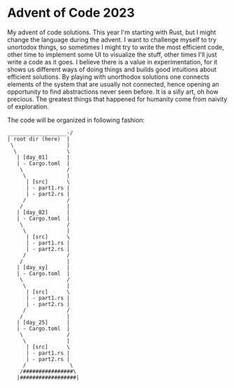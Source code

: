 # Advent of Code 2023

My advent of code solutions.
This year I'm starting with Rust, but I might change the language during the advent.
I want to challenge myself to try unortodox things, so sometimes I might try to write the most efficient code, other time to implement some UI to visualize the stuff, other times I'll just write a code as it goes. I believe there is a value in experimentation, for it shows us different ways of doing things and builds good intuitions about efficient solutions. By playing with unorthodox solutions one connects elements of the system that are usually not connected, hence opening an opportunity to find abstractions never seen before. It is a silly art, oh how precious. The greatest things that happened for humanity come from naivity of exploration.


The code will be organized in following fashion:

```
___________________-/
| root dir (here)  |
 \                 |
  \                \
   | [day_01]      |
   | - Cargo.toml  |
    \              /
     \             |
      | [src]      \
      | - part1.rs |
      | - part2.rs |
     /             /
    /              |
   | [day_02]      |
   | - Cargo.toml  |
    \              /
     \             |
      | [src]      \
      | - part1.rs |
      | - part2.rs |
     /             /
    /              |
   | [day_xy]      |
   | - Cargo.toml  |
    \              /
     \             |
      | [src]      \
      | - part1.rs |
      | - part2.rs |
     /             /
    /              |
   | [day_25]      |
   | - Cargo.toml  |
    \              /
     \             |
      | [src]      \
      | - part1.rs |
      | - part2.rs |
     /              \
    /################\
   |##################|

```
